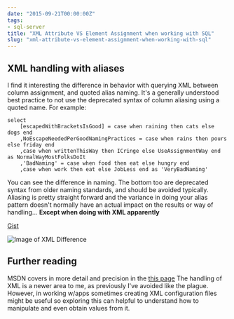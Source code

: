 ```yaml
---
date: "2015-09-21T00:00:00Z"
tags:
- sql-server
title: "XML Attribute VS Element Assignment when working with SQL"
slug: "xml-attribute-vs-element-assignment-when-working-with-sql"
---
```


## XML handling with aliases

I find it interesting the difference in behavior with querying XML between column assignment, and quoted alias naming.
It's a generally understood best practice to not use the deprecated syntax of column aliasing using a quoted name. For example:

```
select
    [escapedWithBracketsIsGood] = case when raining then cats else dogs end
    ,NoEscapeNeededPerGoodNamingPractices = case when rains then pours else friday end
    ,case when writtenThisWay then ICringe else UseAssignmentWay end as NormalWayMostFolksDoIt
    ,'BadNaming' = case when food then eat else hungry end
    ,case when work then eat else JobLess end as 'VeryBadNaming'
```
You can see the difference in naming. The bottom too are deprecated syntax from older naming standards, and should be avoided typically. Aliasing is pretty straight forward and the variance in doing your alias pattern doesn't normally have an actual impact on the results or way of handling...
**Except when doing with XML apparently**

[Gist](https://gist.github.com/sheldonhull/aae7d80467d37b89dc15)


![Image of XML Difference](/images/xml-handling-with-aliases_uxvcja.jpg)

## Further reading

MSDN covers in more detail and precision in the [this page](https://msdn.microsoft.com/en-us/library/bb510462.aspx)
The handling of XML is a newer area to me, as previously I've avoided like the plague. However, in working w/apps sometimes creating XML configuration files might be useful so exploring this can helpful to understand how to manipulate and even obtain values from it.
